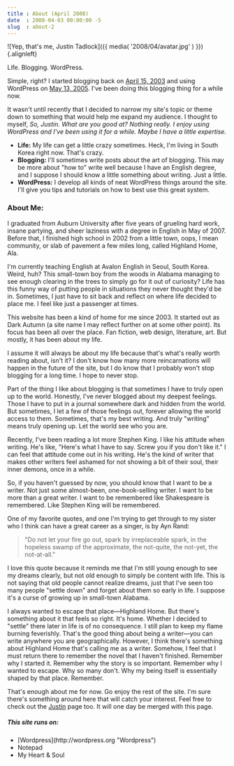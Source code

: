 ```yaml
---
title : About (April 2008)
date  : 2008-04-03 00:00:00 -5
slug  : about-2
---
```


![Yep, that's me, Justin Tadlock]({{ media( '2008/04/avatar.jpg' ) }}){.alignleft}

Life.  Blogging.  WordPress.

Simple, right?  I started blogging back on [April 15, 2003](http://justintadlock.com/archives/2003/04/15/welcome-to-my-site "Welcome To My Site") and using WordPress on [May 13, 2005](http://justintadlock.com/archives/2005/05/13/still-finding-style "Still Finding Style").  I've been doing this blogging thing for a while now.

It wasn't until recently that I decided to narrow my site's topic or theme down to something that would help me expand my audience.  I thought to myself, _So, Justin.  What are you good at?  Nothing really.  I enjoy using WordPress and I've been using it for a while.  Maybe I have a little expertise._

<ul>
<li><strong>Life:</strong>
My life can get a little crazy sometimes.  Heck, I'm living in South Korea right now.  That's crazy.</li>
<li><strong>Blogging:</strong>
I'll sometimes write posts about the art of blogging.  This may be more about "how to" write well because I have an English degree, and I suppose I should know a little something about writing.  Just a little.</li>
<li><strong>WordPress:</strong>
I develop all kinds of neat WordPress things around the site.  I'll give you tips and tutorials on how to best use this great system.</li>
</ul>

<h3>About Me:</h3>

I graduated from Auburn University after five years of grueling hard work, insane partying, and sheer laziness with a degree in English in May of 2007.  Before that, I finished high school in 2002 from a little town, oops, I mean community, or slab of pavement a few miles long, called Highland Home, Ala.

I'm currently teaching English at Avalon English in Seoul, South Korea.  Weird, huh?  This small-town boy from the woods in Alabama managing to see enough clearing in the trees to simply go for it out of curiosity?  Life has this funny way of putting people in situations they never thought they'd be in.  Sometimes, I just have to sit back and reflect on where life decided to place me.  I feel like just a passenger at times.

This website has been a kind of home for me since 2003.  It started out as Dark Autumn (a site name I may reflect further on at some other point).  Its focus has been all over the place.  Fan fiction, web design, literature, art.  But mostly, it has been about my life.

I assume it will always be about my life because that's what's really worth reading about, isn't it?  I don't know how many more reincarnations will happen in the future of the site, but I do know that I probably won't stop blogging for a long time.  I hope to never stop.

Part of the thing I like about blogging is that sometimes I have to truly open up to the world.  Honestly, I've never blogged about my deepest feelings.  Those I have to put in a journal somewhere dark and hidden from the world.  But sometimes, I let a few of those feelings out, forever allowing the world access to them.  Sometimes, that's my best writing.  And truly "writing" means truly opening up.  Let the world see who you are.

Recently, I've been reading a lot more Stephen King.  I like his attitude when writing.  He's like, "Here's what I have to say.  Screw you if you don't like it."  I can feel that attitude come out in his writing.  He's the kind of writer that makes other writers feel ashamed for not showing a bit of their soul, their inner demons, once in a while.

So, if you haven't guessed by now, you should know that I want to be a writer.  Not just some almost-been, one-book-selling writer.  I want to be more than a great writer.  I want to be remembered like Shakespeare is remembered.  Like Stephen King will be remembered.

One of my favorite quotes, and one I'm trying to get through to my sister who I think can have a great career as a singer, is by Ayn Rand:
<blockquote>"Do not let your fire go out, spark by irreplaceable spark, in the hopeless swamp of the approximate, the not-quite, the not-yet, the not-at-all."</blockquote>
I love this quote because it reminds me that I'm still young enough to see my dreams clearly, but not old enough to simply be content with life.  This is not saying that old people cannot realize dreams, just that I've seen too many people "settle down" and forget about them so early in life.  I suppose it's a curse of growing up in small-town Alabama.

I always wanted to escape that place&mdash;Highland Home.  But there's something about it that feels so right.  It's home.  Whether I decided to "settle" there later in life is of no consequence.  I still plan to keep my flame burning feverishly.  That's the good thing about being a writer&mdash;you can write anywhere you are geographically.  However, I think there's something about Highland Home that's calling me as a writer.  Somehow, I feel that I must return there to remember the novel that I haven't finished.  Remember why I started it.  Remember why the story is so important.  Remember why I wanted to escape.  Why so many don't.  Why my being itself is essentially shaped by that place.  Remember.

That's enough about me for now.  Go enjoy the rest of the site.  I'm sure there's something around here that will catch your interest.  Feel free to check out the [ Justin](/about/justin "Justin Tadlock") page too.  It will one day be merged with this page.

<h5>This site runs on:</h5>
<ul>
<li>[Wordpress](http://wordpress.org "Wordpress")</li>
<li>Notepad</li>
<li>My Heart &amp; Soul</li>
</ul>
